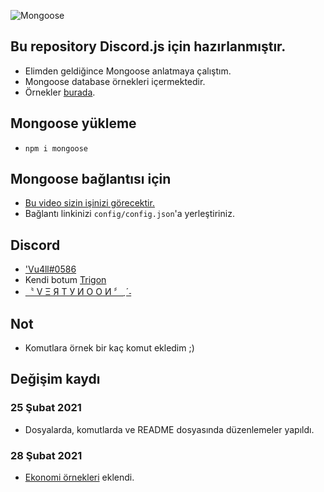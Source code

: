 ![Mongoose](https://cdn.discordapp.com/attachments/801488282999455814/807953949868425246/68747470733a2f2f6d69726f2e6d656469756d2e636f6d2f6d61782f313735302f312a546134716b7448744f2d2d524d5570.jpg)

## Bu repository Discord.js için hazırlanmıştır.
- Elimden geldiğince Mongoose anlatmaya çalıştım.
- Mongoose database örnekleri içermektedir.
- Örnekler [burada](https://github.com/Vu4ll/Discord.js-MongoDB-bot/blob/main/cmds/%C3%B6rnekler.js).

## Mongoose yükleme
- `npm i mongoose`

## Mongoose bağlantısı için
- [Bu video sizin işinizi görecektir.](https://youtu.be/0z5RYknYwDA)
- Bağlantı linkinizi `config/config.json`'a yerleştiriniz.

## Discord
- ['Vu4ll#0586](https://discord.com/users/269480080823025664)
- Kendi botum [Trigon](https://top.gg/bot/760785842519801858)
- [〝 V Ξ Я T У И O O И 〞ˎˊ˗](https://discord.gg/XqGYWH4)

## Not
- Komutlara örnek bir kaç komut ekledim ;)

## Değişim kaydı
### 25 Şubat 2021
- Dosyalarda, komutlarda ve README dosyasında düzenlemeler yapıldı.

### 28 Şubat 2021
- [Ekonomi örnekleri](https://github.com/Vu4ll/Discord.js-MongoDB-bot/blob/main/cmds/%C3%B6rnekler-ekonomi.js) eklendi.
